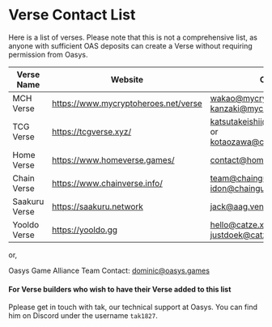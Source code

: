 # Verse Contact List

Here is a list of verses. Please note that this is not a comprehensive list, as anyone with sufficient OAS deposits can create a Verse without requiring permission from Oasys.

|Verse Name|Website|Contact|Form|
|--|---------|--------|--------|
|MCH Verse|https://www.mycryptoheroes.net/verse|wakao@mycryptoheroes.net or kanzaki@mycryptoheroes.net||
|TCG Verse|https://tcgverse.xyz/|katsutakeishii@cryptogames.co.jp  or 　kotaozawa@cryptogames.co.jp|https://docs.google.com/forms/d/e/1FAIpQLSfds0wzeLs2Dc1aoK9UhNK44ZLmdDS7Rg2C3wrPPkACG2doYQ/viewform|
|Home Verse|https://www.homeverse.games/|contact@homeverse.games |https://docs.google.com/forms/d/e/1FAIpQLScEyQd9kugKuxemcaiACahhaigVqy5W7FdrSkj3TIUhWK2Mpw/viewform?usp=send_form|
|Chain Verse|https://www.chainverse.info/|team@chainguardians.io or idon@chainguardians.io||
|Saakuru Verse|https://saakuru.network|jack@aag.ventures|https://docs.google.com/forms/d/e/1FAIpQLSdeK38HY8SPAkbJqpMqnLHsxGZ8x3IKjvvcQC2rIqytvyBiKQ/viewform?usp=sf_link|
|Yooldo Verse|https://yooldo.gg|hello@catze.xyz or justdoek@catze.xyz|https://forms.gle/ayZfrSfSCvNvPTKL9|

or, 

Oasys Game Alliance Team
Contact: dominic@oasys.games 

#### For Verse builders who wish to have their Verse added to this list
Pplease get in touch with tak, our technical support at Oasys. You can find him on Discord under the username `tak1827`.
